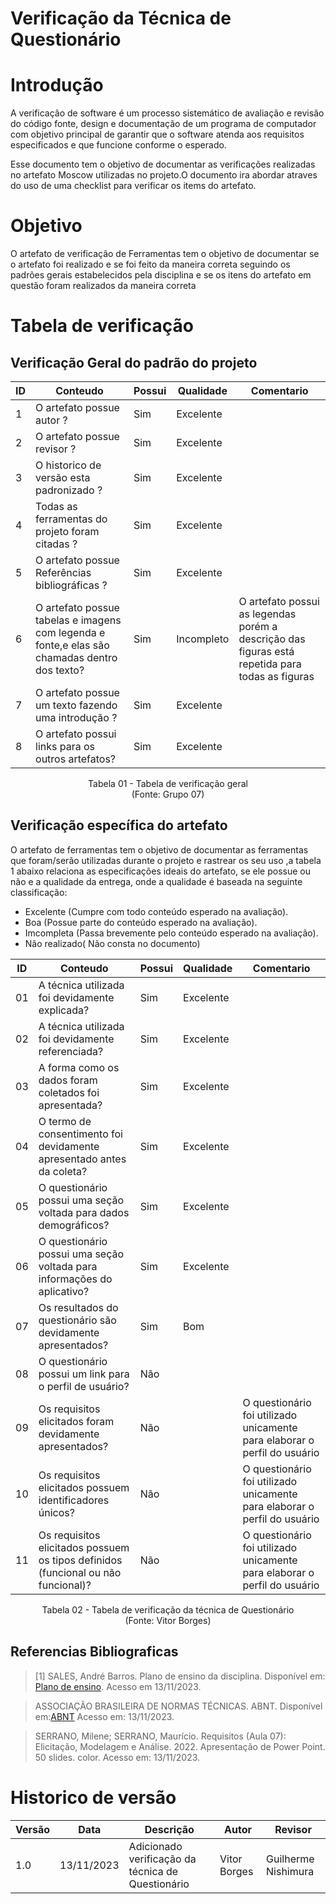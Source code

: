 # Verificação da Técnica de Questionário

# Introdução

A verificação de software é um processo sistemático de avaliação e revisão do código fonte, design e documentação de um programa de computador com objetivo principal de garantir que o software atenda aos requisitos especificados e que funcione conforme o esperado. 

Esse documento tem o objetivo de documentar as verificações realizadas no artefato Moscow utilizadas no projeto.O documento ira abordar atraves do uso de uma checklist para verificar os items do artefato.

# Objetivo

O artefato de verificação de Ferramentas tem o objetivo de documentar se o artefato foi realizado e se foi feito da maneira correta seguindo os padrões gerais estabelecidos pela disciplina e se os itens do artefato em questão foram realizados da maneira correta

# Tabela de verificação

## Verificação Geral do padrão do projeto

| ID | Conteudo                                                                                      | Possui | Qualidade | Comentario |
|----|-----------------------------------------------------------------------------------------------|--------|-----------|------------|
| 1  | O artefato possue autor ?                                                                     | Sim |    Excelente       | |
| 2  | O artefato possue revisor ?                                                                   | Sim |     Excelente      | |
| 3  | O historico de versão esta padronizado ?                                                      | Sim |    Excelente       | |
| 4  | Todas as ferramentas do projeto foram citadas ?                                               | Sim |      Excelente    | |
| 5  | O artefato possue Referências bibliográficas ?                                                | Sim |    Excelente      | |
| 6  | O artefato possue tabelas e imagens com legenda e fonte,e elas são chamadas dentro dos texto? | Sim | Incompleto | O artefato possui as legendas porém a descrição das figuras está repetida para todas as figuras |
| 7  | O artefato possue um texto fazendo uma introdução ?                                           | Sim |      Excelente   | |
| 8  | O artefato possui links para os outros artefatos?                                             | Sim |      Excelente   | |

<p align="center">
Tabela 01 - Tabela de verificação geral<br>
(Fonte: Grupo 07)
</p>

## Verificação específica do artefato

O artefato de ferramentas tem o objetivo de documentar as ferramentas que foram/serão utilizadas durante o projeto e rastrear os seu uso ,a tabela 1 abaixo relaciona as especificações ideais do artefato, se ele possue ou não e a qualidade da entrega, onde a qualidade é baseada na seguinte classificação:

- Excelente (Cumpre com todo conteúdo esperado na avaliação).
- Boa (Possue parte do conteúdo esperado na avaliação).
- Imcompleta (Passa brevemente pelo conteúdo esperado na avaliação).
- Não realizado( Não consta no documento)

| ID | Conteudo                                                              | Possui | Qualidade | Comentario |
|----|-----------------------------------------------------------------------|--------|-----------|------------|
| 01 | A técnica utilizada foi devidamente explicada? | Sim | Excelente | |
| 02 | A técnica utilizada foi devidamente referenciada? | Sim | Excelente | |
| 03 | A forma como os dados foram coletados foi apresentada? | Sim | Excelente | |
| 04 | O termo de consentimento foi devidamente apresentado antes da coleta? | Sim | Excelente | |
| 05 | O questionário possui uma seção voltada para dados demográficos? | Sim | Excelente | |
| 06 | O questionário possui uma seção voltada para informações do aplicativo? | Sim | Excelente | |
| 07 | Os resultados do questionário são devidamente apresentados? | Sim | Bom | |
| 08 | O questionário possui um link para o perfil de usuário? | Não | | |
| 09 | Os requisitos elicitados foram devidamente apresentados? | Não |  | O questionário foi utilizado unicamente para elaborar o perfil do usuário |
| 10 | Os requisitos elicitados possuem identificadores únicos? | Não |  | O questionário foi utilizado unicamente para elaborar o perfil do usuário |
| 11 | Os requisitos elicitados possuem os tipos definidos (funcional ou não funcional)? | Não |  | O questionário foi utilizado unicamente para elaborar o perfil do usuário |

<p align="center">
Tabela 02 - Tabela de verificação da técnica de Questionário<br>
(Fonte: Vitor Borges)
</p>

## Referencias Bibliograficas

> [1] SALES, André Barros. Plano de ensino da disciplina. Disponível em: [Plano de ensino](https://aprender3.unb.br/pluginfile.php/2692699/mod_resource/content/34/Plano_de_Ensino%20RE%20022023%20Turma%202.pdf ). Acesso em 13/11/2023.

> ASSOCIAÇÃO BRASILEIRA DE NORMAS TÉCNICAS. ABNT. Disponível em:[ABNT](https://www.abnt.org.br/) Acesso em: 13/11/2023.

> SERRANO, Milene; SERRANO, Maurício. Requisitos (Aula 07): Elicitação, Modelagem e Análise. 2022. Apresentação de Power Point. 50 slides. color. Acesso em: 13/11/2023.

# Historico de versão

| Versão | Data       | Descrição | Autor               | Revisor |
|--------|------------|-----------|---------------------|---------|
| 1.0    | 13/11/2023 | Adicionado verificação da técnica de Questionário | Vitor Borges | Guilherme Nishimura |
